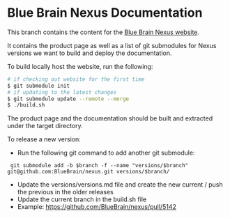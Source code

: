 # Blue Brain Nexus Documentation

This branch contains the content for the [Blue Brain Nexus website](https://bluebrainnexus.io/). 

It contains the product page as well as a list of git submodules for Nexus versions we want to build and deploy the documentation.

To build locally host the website, run the following:

```bash
# if checking out website for the first time
$ git submodule init
# if updating to the latest changes
$ git submodule update --remote --merge
$ ./build.sh
```

The product page and the documentation should be built and extracted under the target directory.

To release a new version:

* Run the following git command to add another git submodule:

```
 git submodule add -b $branch -f --name "versions/$branch" git@github.com:BlueBrain/nexus.git versions/$branch/
```

* Update the versions/versions.md file and create the new current / push the previous in the older releases
* Update the current branch in the build.sh file
* Example: https://github.com/BlueBrain/nexus/pull/5142
